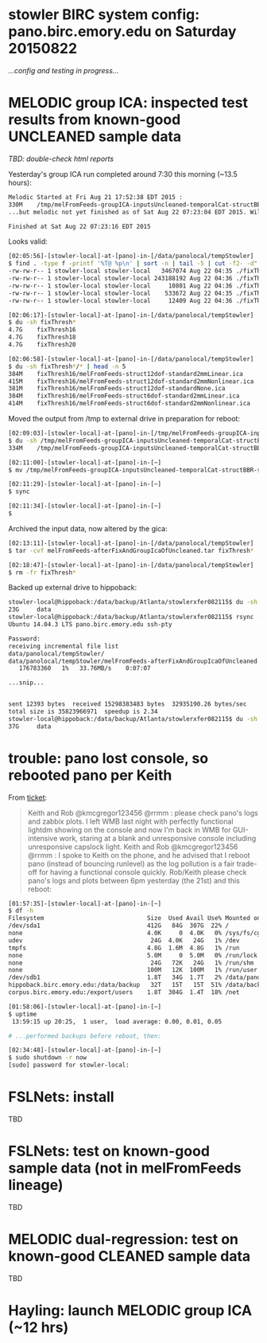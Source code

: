 # stowler BIRC system config: pano.birc.emory.edu on Saturday 20150822

_...config and testing in progress..._


# MELODIC group ICA: inspected test results from known-good UNCLEANED sample data

_TBD: double-check html reports_

Yesterday's group ICA run completed around 7:30 this morning (~13.5 hours):

```bash
Melodic Started at Fri Aug 21 17:52:38 EDT 2015 :
330M    /tmp/melFromFeeds-groupICA-inputsUncleaned-temporalCat-structBBR-standard2mmNonlinear.gica
...but melodic not yet finished as of Sat Aug 22 07:23:04 EDT 2015. Will check again in 20 seconds...

Finished at Sat Aug 22 07:23:16 EDT 2015
```

Looks valid:

```bash
[02:05:56]-[stowler-local]-at-[pano]-in-[/data/panolocal/tempStowler]
$ find . -type f -printf '%T@ %p\n' | sort -n | tail -5 | cut -f2- -d" " | xargs ls -al
-rw-rw-r-- 1 stowler-local stowler-local   3467074 Aug 22 04:35 ./fixThresh16/melFromFeeds-struct6dof-standardNone.ica/filtered_func_data_melFromFeeds-groupICA-inputsUncleaned-temporalCat-structBBR-standard2mmNonlinear.ica/reg_standard/bg_image.nii.gz
-rw-rw-r-- 1 stowler-local stowler-local 243188192 Aug 22 04:36 ./fixThresh16/melFromFeeds-struct6dof-standardNone.ica/filtered_func_data_melFromFeeds-groupICA-inputsUncleaned-temporalCat-structBBR-standard2mmNonlinear.ica/reg_standard/filtered_func_data.nii.gz
-rw-rw-r-- 1 stowler-local stowler-local     10801 Aug 22 04:36 ./fixThresh16/melFromFeeds-struct6dof-standardNone.ica/filtered_func_data_melFromFeeds-groupICA-inputsUncleaned-temporalCat-structBBR-standard2mmNonlinear.ica/reg_standard/mask.nii.gz
-rw-rw-r-- 1 stowler-local stowler-local    533672 Aug 22 04:35 ./fixThresh16/melFromFeeds-struct6dof-standardNone.ica/filtered_func_data_melFromFeeds-groupICA-inputsUncleaned-temporalCat-structBBR-standard2mmNonlinear.ica/reg_standard/standard.nii.gz
-rw-rw-r-- 1 stowler-local stowler-local     12409 Aug 22 04:36 ./fixThresh16/melFromFeeds-struct6dof-standardNone.ica/filtered_func_data_melFromFeeds-groupICA-inputsUncleaned-temporalCat-structBBR-standard2mmNonlinear.ica/report_log.html

[02:06:17]-[stowler-local]-at-[pano]-in-[/data/panolocal/tempStowler]
$ du -sh fixThresh*
4.7G    fixThresh16
4.7G    fixThresh18
4.7G    fixThresh20

[02:06:58]-[stowler-local]-at-[pano]-in-[/data/panolocal/tempStowler]
$ du -sh fixThresh*/* | head -n 5
384M    fixThresh16/melFromFeeds-struct12dof-standard2mmLinear.ica
415M    fixThresh16/melFromFeeds-struct12dof-standard2mmNonlinear.ica
381M    fixThresh16/melFromFeeds-struct12dof-standardNone.ica
384M    fixThresh16/melFromFeeds-struct6dof-standard2mmLinear.ica
414M    fixThresh16/melFromFeeds-struct6dof-standard2mmNonlinear.ica
```

Moved the output from /tmp to external drive in preparation for reboot:

```bash
[02:09:03]-[stowler-local]-at-[pano]-in-[/tmp/melFromFeeds-groupICA-inputsUncleaned-temporalCat-structBBR-standard2mmNonlinear.gica]
$ du -sh /tmp/melFromFeeds-groupICA-inputsUncleaned-temporalCat-structBBR-standard2mmNonlinear.gica
334M    /tmp/melFromFeeds-groupICA-inputsUncleaned-temporalCat-structBBR-standard2mmNonlinear.gica

[02:11:00]-[stowler-local]-at-[pano]-in-[~]
$ mv /tmp/melFromFeeds-groupICA-inputsUncleaned-temporalCat-structBBR-standard2mmNonlinear.gica /data/panolocal/tempStowler/resultsGroupICA/

[02:11:29]-[stowler-local]-at-[pano]-in-[~]
$ sync

[02:11:34]-[stowler-local]-at-[pano]-in-[~]
$
```

Archived the input data, now altered by the gica:
```bash
[02:13:11]-[stowler-local]-at-[pano]-in-[/data/panolocal/tempStowler]
$ tar -cvf melFromFeeds-afterFixAndGroupIcaOfUncleaned.tar fixThresh*

[02:18:47]-[stowler-local]-at-[pano]-in-[/data/panolocal/tempStowler]
$ rm -fr fixThresh*
```

Backed up external drive to hippoback:
```bash
stowler-local@hippoback:/data/backup/Atlanta/stowlerxfer082115$ du -sh data
23G     data
stowler-local@hippoback:/data/backup/Atlanta/stowlerxfer082115$ rsync -avR --progress stowler-local@pano.birc.emory.edu:/data/panolocal .
Ubuntu 14.04.3 LTS pano.birc.emory.edu ssh-pty

Password:
receiving incremental file list
data/panolocal/tempStowler/
data/panolocal/tempStowler/melFromFeeds-afterFixAndGroupIcaOfUncleaned.tar
   176783360   1%   33.76MB/s    0:07:07

...snip...


sent 12393 bytes  received 15298383483 bytes  32935190.26 bytes/sec
total size is 35823966971  speedup is 2.34
stowler-local@hippoback:/data/backup/Atlanta/stowlerxfer082115$ du -sh data
37G     data
```

# trouble: pano lost console, so rebooted pano per Keith 

From [ticket](https://github.com/CVNRneuroimaging/infrastructure/issues/138#issuecomment-133730061):
> Keith and Rob @kmcgregor123456 @rrmm : please check pano's logs and zabbix plots. I left WMB last night with perfectly functional lightdm showing on the console and now I'm back in WMB for GUI-intensive work, staring at a blank and unresponsive console including unresponsive capslock light.
> Keith and Rob @kmcgregor123456 @rrmm : I spoke to Keith on the phone, and he advised that I reboot pano (instead of bouncing runlevel) as the log pollution is a fair trade-off for having a functional console quickly. Rob/Keith please check pano's logs and plots between 6pm yesterday (the 21st) and this reboot:

```bash
[01:57:35]-[stowler-local]-at-[pano]-in-[~]
$ df -h
Filesystem                             Size  Used Avail Use% Mounted on
/dev/sda1                              412G   84G  307G  22% /
none                                   4.0K     0  4.0K   0% /sys/fs/cgroup
udev                                    24G  4.0K   24G   1% /dev
tmpfs                                  4.8G  1.6M  4.8G   1% /run
none                                   5.0M     0  5.0M   0% /run/lock
none                                    24G   72K   24G   1% /run/shm
none                                   100M   12K  100M   1% /run/user
/dev/sdb1                              1.8T   34G  1.7T   2% /data/panolocal
hippoback.birc.emory.edu:/data/backup   32T   15T   15T  51% /data/backup
corpus.birc.emory.edu:/export/users    1.8T  304G  1.4T  18% /net

[01:58:06]-[stowler-local]-at-[pano]-in-[~]
$ uptime
 13:59:15 up 20:25,  1 user,  load average: 0.00, 0.01, 0.05

# ...performed backups before reboot, then:

[02:34:48]-[stowler-local]-at-[pano]-in-[~]
$ sudo shutdown -r now
[sudo] password for stowler-local:
```
# FSLNets: install

TBD

# FSLNets: test on known-good sample data (not in melFromFeeds lineage)

TBD

# MELODIC dual-regression: test on known-good CLEANED sample data

TBD

# Hayling: launch MELODIC group ICA (~12 hrs)
